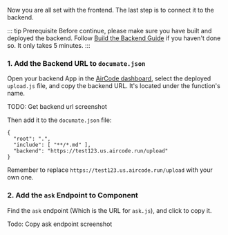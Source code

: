 Now you are all set with the frontend. The last step is to connect it to the backend.

::: tip Prerequisite
Before continue, please make sure you have built and deployed the backend. Follow [Build the Backend Guide](/getting-started/backend) if you haven't done so. It only takes 5 minutes.
:::

### 1. Add the Backend URL to `documate.json`

Open your backend App in the [AirCode dashboard](https://aircode.io/dashboard), select the deployed `upload.js` file, and copy the backend URL. It's located under the function's name.

TODO: Get backend url screenshot

Then add it to the `documate.json` file:

```json{4}
{
  "root": ".",
  "include": [ "**/*.md" ],
  "backend": "https://test123.us.aircode.run/upload"
}
```

Remember to replace `https://test123.us.aircode.run/upload` with your own one.

### 2. Add the `ask` Endpoint to Component

Find the `ask` endpoint (Which is the URL for `ask.js`), and click to copy it.

Todo: Copy ask endpoint screenshot